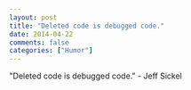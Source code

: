 ```yaml
---
layout: post
title: "Deleted code is debugged code."
date: 2014-04-22
comments: false
categories: ["Humor"]
---
```


<span class='quote'>"Deleted code is debugged code."</span>
<span class='by'>- Jeff Sickel</span>
